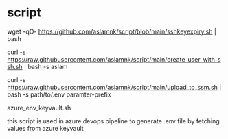 # script

wget -qO- https://github.com/aslamnk/script/blob/main/sshkeyexpiry.sh | bash 

curl -s https://raw.githubusercontent.com/aslamnk/script/main/create_user_with_ssh.sh | bash -s aslam

curl -s https://raw.githubusercontent.com/aslamnk/script/main/upload_to_ssm.sh | bash -s path/to/.env paramter-prefix

azure_env_keyvault.sh



this script is used in azure devops pipeline to generate .env file by fetching values from azure keyvault

